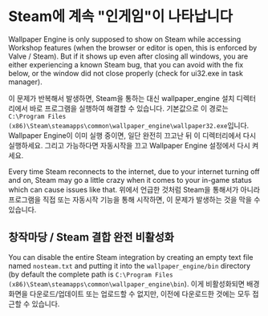 # Steam에 계속 "인게임"이 나타납니다
Wallpaper Engine is only supposed to show on Steam while accessing Workshop features (when the browser or editor is open, this is enforced by Valve / Steam). But if it shows up even after closing all windows, you are either experiencing a known Steam bug, that you can avoid with the fix below, or the window did not close properly (check for ui32.exe in task manager).

이 문제가 반복해서 발생하면, Steam을 통하는 대신 wallpaper_engine 설치 디렉터리에서 바로 프로그램을 실행하여 해결할 수 있습니다. 기본값으로 이 경로는 `C:\Program Files (x86)\Steam\steamapps\common\wallpaper_engine\wallpaper32.exe`입니다. Wallpaper Engine이 이미 실행 중이면, 일단 완전히 끄고난 뒤 이 디렉터리에서 다시 실행하세요. 그리고 가능하다면 자동시작을 끄고 Wallpaper Engine 설정에서 다시 켜세요.

Every time Steam reconnects to the internet, due to your internet turning off and on, Steam may go a little crazy when it comes to your in-game status which can cause issues like that. 위에서 언급한 것처럼 Steam을 통해서가 아니라 프로그램을 직접 또는 자동시작 기능을 통해 시작하면, 이 문제가 발생하는 것을 막을 수 있습니다.

## 창작마당 / Steam 결합 완전 비활성화
You can disable the entire Steam integration by creating an empty text file named `nosteam.txt` and putting it into the `wallpaper_engine/bin` directory (by default the complete path is `C:\Program Files (x86)\Steam\steamapps\common\wallpaper_engine\bin`). 이게 비활성화되면 배경화면을 다운로드/업데이트 또는 업로드할 수 없지만, 이전에 다운로드한 것에는 모두 접근할 수 있습니다. 